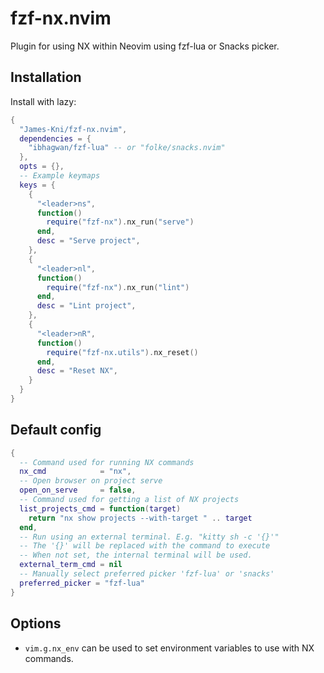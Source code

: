 # fzf-nx.nvim

Plugin for using NX within Neovim using fzf-lua or Snacks picker.


## Installation

Install with lazy:

```lua
{
  "James-Kni/fzf-nx.nvim",
  dependencies = {
    "ibhagwan/fzf-lua" -- or "folke/snacks.nvim"
  },
  opts = {},
  -- Example keymaps
  keys = {
    {
      "<leader>ns",
      function()
        require("fzf-nx").nx_run("serve")
      end,
      desc = "Serve project",
    },
    {
      "<leader>nl",
      function()
        require("fzf-nx").nx_run("lint")
      end,
      desc = "Lint project",
    },
    {
      "<leader>nR",
      function()
        require("fzf-nx.utils").nx_reset()
      end,
      desc = "Reset NX",
    }
  }
}
```

## Default config
```lua
{
  -- Command used for running NX commands
  nx_cmd            = "nx",
  -- Open browser on project serve
  open_on_serve     = false,
  -- Command used for getting a list of NX projects
  list_projects_cmd = function(target)
    return "nx show projects --with-target " .. target
  end,
  -- Run using an external terminal. E.g. "kitty sh -c '{}'"
  -- The '{}' will be replaced with the command to execute
  -- When not set, the internal terminal will be used.
  external_term_cmd = nil
  -- Manually select preferred picker 'fzf-lua' or 'snacks'
  preferred_picker = "fzf-lua"
}
```

## Options

- `vim.g.nx_env` can be used to set environment variables to use with NX commands.
